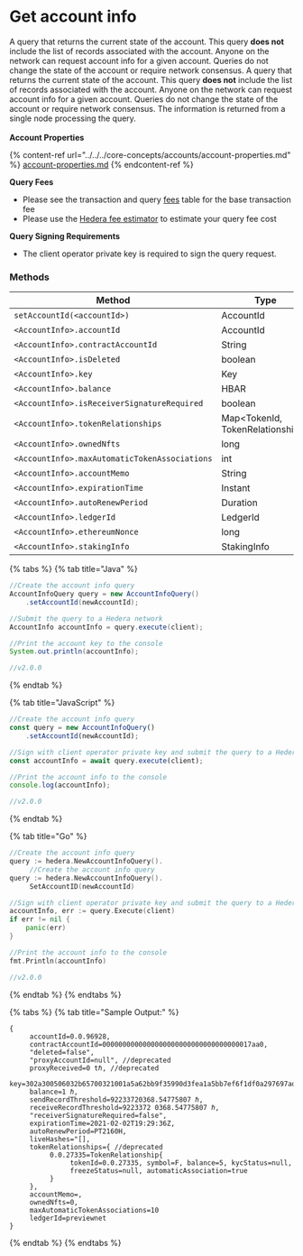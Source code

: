 # Get account info

A query that returns the current state of the account. This query **does not** include the list of records associated with the account. Anyone on the network can request account info for a given account. Queries do not change the state of the account or require network consensus. A query that returns the current state of the account. This query **does not** include the list of records associated with the account. Anyone on the network can request account info for a given account. Queries do not change the state of the account or require network consensus. The information is returned from a single node processing the query.\
\
**Account Properties**

{% content-ref url="../../../core-concepts/accounts/account-properties.md" %}
[account-properties.md](../../../core-concepts/accounts/account-properties.md)
{% endcontent-ref %}

**Query Fees**

* Please see the transaction and query [fees](../../../networks/mainnet/fees/#transaction-and-query-fees) table for the base transaction fee
* Please use the [Hedera fee estimator](https://hedera.com/fees) to estimate your query fee cost

**Query Signing Requirements**

* The client operator private key is required to sign the query request.

### Methods

<table><thead><tr><th width="431.3333333333333">Method</th><th>Type</th><th>Requirement</th></tr></thead><tbody><tr><td><code>setAccountId(&#x3C;accountId>)</code></td><td>AccountId</td><td>Required</td></tr><tr><td><code>&#x3C;AccountInfo>.accountId</code></td><td>AccountId</td><td>Optional</td></tr><tr><td><code>&#x3C;AccountInfo>.contractAccountId</code></td><td>String</td><td>Optional</td></tr><tr><td><code>&#x3C;AccountInfo>.isDeleted</code></td><td>boolean</td><td>Optional</td></tr><tr><td><code>&#x3C;AccountInfo>.key</code></td><td>Key</td><td>Optional</td></tr><tr><td><code>&#x3C;AccountInfo>.balance</code></td><td>HBAR</td><td>Optional</td></tr><tr><td><code>&#x3C;AccountInfo>.isReceiverSignatureRequired</code></td><td>boolean</td><td>Optional</td></tr><tr><td><code>&#x3C;AccountInfo>.tokenRelationships</code></td><td>Map&#x3C;TokenId, TokenRelationships></td><td>Optional</td></tr><tr><td><code>&#x3C;AccountInfo>.ownedNfts</code></td><td>long</td><td>Optional</td></tr><tr><td><code>&#x3C;AccountInfo>.maxAutomaticTokenAssociations</code></td><td>int</td><td>Optional</td></tr><tr><td><code>&#x3C;AccountInfo>.accountMemo</code></td><td>String</td><td>Optional</td></tr><tr><td><code>&#x3C;AccountInfo>.expirationTime</code></td><td>Instant</td><td>Optional</td></tr><tr><td><code>&#x3C;AccountInfo>.autoRenewPeriod</code></td><td>Duration</td><td>Optional</td></tr><tr><td><code>&#x3C;AccountInfo>.ledgerId</code></td><td>LedgerId</td><td>Optional</td></tr><tr><td><code>&#x3C;AccountInfo>.ethereumNonce</code></td><td>long</td><td>Optional</td></tr><tr><td><code>&#x3C;AccountInfo>.stakingInfo</code></td><td>StakingInfo</td><td>Optional</td></tr></tbody></table>

{% tabs %}
{% tab title="Java" %}
```java
//Create the account info query
AccountInfoQuery query = new AccountInfoQuery()
    .setAccountId(newAccountId);

//Submit the query to a Hedera network
AccountInfo accountInfo = query.execute(client);

//Print the account key to the console
System.out.println(accountInfo);

//v2.0.0
```
{% endtab %}

{% tab title="JavaScript" %}
```javascript
//Create the account info query
const query = new AccountInfoQuery()
    .setAccountId(newAccountId);

//Sign with client operator private key and submit the query to a Hedera network
const accountInfo = await query.execute(client);

//Print the account info to the console
console.log(accountInfo);

//v2.0.0
```
{% endtab %}

{% tab title="Go" %}
```go
//Create the account info query
query := hedera.NewAccountInfoQuery().
     //Create the account info query
query := hedera.NewAccountInfoQuery().
     SetAccountID(newAccountId)

//Sign with client operator private key and submit the query to a Hedera network
accountInfo, err := query.Execute(client)
if err != nil {
    panic(err)
}

//Print the account info to the console
fmt.Println(accountInfo)

//v2.0.0
```
{% endtab %}
{% endtabs %}

{% tabs %}
{% tab title="Sample Output:" %}
```
{ 
     accountId=0.0.96928, 
     contractAccountId=0000000000000000000000000000000000017aa0, 
     "deleted=false", 
     "proxyAccountId=null", //deprecated
     proxyReceived=0 tℏ, //deprecated
     key=302a300506032b65700321001a5a62bb9f35990d3fea1a5bb7ef6f1df0a297697adef1e04510c9d4ecc5db3f, 
     balance=1 ℏ, 
     sendRecordThreshold=92233720368.54775807 ℏ,
     receiveRecordThreshold=9223372 0368.54775807 ℏ, 
     "receiverSignatureRequired=false",
     expirationTime=2021-02-02T19:29:36Z, 
     autoRenewPeriod=PT2160H, 
     liveHashes="[],
     tokenRelationships={ //deprecated
          0.0.27335=TokenRelationship{
               tokenId=0.0.27335, symbol=F, balance=5, kycStatus=null,
               freezeStatus=null, automaticAssociation=true
          } 
     },
     accountMemo=, 
     ownedNfts=0,
     maxAutomaticTokenAssociations=10
     ledgerId=previewnet
}
```
{% endtab %}
{% endtabs %}
